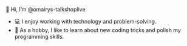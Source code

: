 👋 Hi, I’m @omairys-talkshoplive

- 💻 I enjoy working with technology and problem-solving.
- 🌱 As a hobby, I like to learn about new coding tricks and polish my programming skills.

<!---
- 👀 I’m interested in ...
- 🌱 I’m currently learning ...
- 💞️ I’m looking to collaborate on ...
- 📫 How to reach me ...
-- git commit -S -m "Test commit with GPG Signature"

omairys-talkshoplive/omairys-talkshoplive is a ✨ special ✨ repository because its `README.md` (this file) appears on your GitHub profile.
You can click the Preview link to take a look at your changes.
--->
